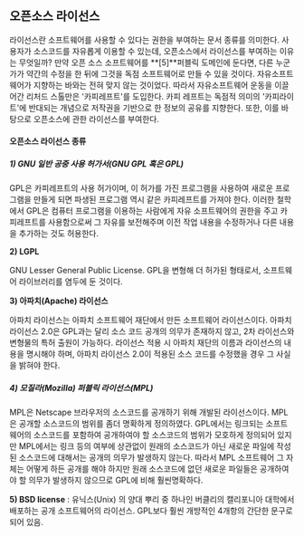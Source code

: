 ## 오픈소스 라이선스

라이선스란 소프트웨어를 사용할 수 있다는 권한을 부여하는 문서 종류를 의미한다. 사용자가 소스코드를 자유롭게 이용할 수 있는데, 오픈소스에서 라이선스를 부여하는 이유는 무엇일까?  만약 오픈 소스 소프트웨어를 **\[5\]**퍼블릭 도메인에 둔다면, 다른 누군가가 약간의 수정을 한 뒤에 그것을 독점 소프트웨어로 만들 수 있을 것이다.  자유소프트웨어가 지향하는 바와는 전혀 맞지 않는 것이었다. 따라서 자유소프트웨어 운동을 이끌어간 리처드 스톨만은 '카피레프트'를 도입한다. 카피 레프트는 독점적 의미의 '카피라이트'에 반대되는 개념으로 저작권을 기반으로 한 정보의 공유를 지향한다. 또한, 이를 바탕으로 오픈소스에 관한 라이선스를 부여한다.

#### 오픈소스 라이선스 종류

##### 1\) **GNU 일반 공중 사용 허가서\(GNU GPL 혹은 GPL\)**

GPL은 카피레프트의 사용 허가이며, 이 허가를 가진 프로그램을 사용하여 새로운 프로그램을 만들게 되면 파생된 프로그램 역시 같은 카피레프트를 가져야 한다. 이러한 철학에서 GPL은 컴퓨터 프로그램을 이용하는 사람에게 자유 소프트웨어의 권한을 주고 카피레프트를 사용함으로써 그 자유를 보전해주며 이전 작업 내용을 수정하거나 다른 내용을 추가하는 것도 허용한다. 

**2\) LGPL**

GNU Lesser General Public License. GPL을 변형해 더 허가된 형태로서, 소프트웨어 라이브러리를 염두에 둔 것이다.

**3\) 아파치\(Apache\) 라이선스**

아파치 라이선스는 아파치 소프트웨어 재단에서 만든 소프트웨어 라이선스이다. 아파치 라이선스 2.0은 GPL과는 달리 소스 코드 공개의 의무가 존재하지 않고, 2차 라이선스와 변형물의 특허 출원이 가능하다. 라이선스 적용 시 아파치 재단의 이름과 라이선스의 내용을 명시해야 하며, 아파치 라이선스 2.0이 적용된 소스 코드를 수정했을 경우 그 사실을 밝혀야 한다.

##### 4\) **모질라\(Mozilla\) 퍼블릭 라이선스\(MPL\)**

MPL은 Netscape 브라우저의 소스코드를 공개하기 위해 개발된 라이선스이다. MPL은 공개할 소스코드의 범위를 좀더 명확하게 정의하였다. GPL에서는 링크되는 소프트웨어의 소스코드를 포함하여 공개하여야 할 소스코드의 범위가 모호하게 정의되어 있지만 MPL에서는 링크 등의 여부에 상관없이 원래의 소스코드가 아닌 새로운 파일에 작성된 소스코드에 대해서는 공개의 의무가 발생하지 않는다. 따라서 MPL 소프트웨어 그 자체는 어떻게 하든 공개를 해야 하지만 원래 소스코드에 없던 새로운 파일들은 공개하여야 할 의무가 발생하지 않으므로 GPL에 비해 훨씬명확하다.

**5\) BSD license** : 유닉스\(Unix\) 의 양대 뿌리 중 하나인 버클리의 캘리포니아 대학에서 배포하는 공개 소프트웨어의 라이선스. GPL보다 훨씬 개방적인 4개항의 간단한 문구로 되어 있음.

